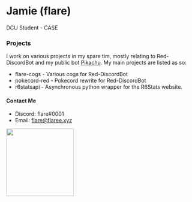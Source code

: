 # Jamie (flare)

 DCU Student - CASE

### Projects
I work on various projects in my spare tim, mostly relating to Red-DiscordBot and my public bot [Pikachu](https://www.pikabot.xyz/ "Pikachu's Site"). My main projects are listed as so:

- flare-cogs - Various cogs for Red-DiscordBot
- pokecord-red - Pokecord rewrite for Red-DiscordBot
- r6statsapi - Asynchronous python wrapper for the R6Stats website.

#### Contact Me
- Discord: flare#0001
- Email: flare@flaree.xyz

<p float="left">
  <img src="https://github-readme-stats.vercel.app/api?username=flaree&show_icons=true&count_private=true&title_color=4f8cc9&text_color=9f9f9f&icon_color=4f8cc9&bg_color=181818" height="180">
</p>
